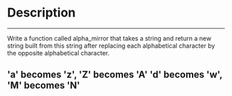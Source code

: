 # Description
---
Write a function called alpha_mirror that takes a string and return a new string built
from this string after replacing each alphabetical character by the opposite alphabetical
character.

'a' becomes 'z', 'Z' becomes 'A'
'd' becomes 'w', 'M' becomes 'N'
---